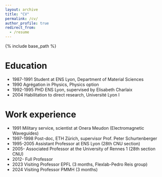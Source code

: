 ```yaml
---
layout: archive
title: "CV"
permalink: /cv/
author_profile: true
redirect_from:
  - /resume
---
```


{% include base_path %}

Education
======
* 1987-1991 Student at ENS Lyon, Department of Material Sciences
* 1990 Agrégation in Physics, Physics option
* 1992-1995 PHD ENS Lyon, supervised by Elisabeth Charlaix
* 2004 Habilitation to direct research, Université Lyon I

Work experience
======
* 1991 Military service, scientist at Onera Meudon (Electromagnetic Waveguides)
* 1997-1998 Post-doc, ETH Zürich, supervisor Prof. Peter Schurtenberger
* 1995-2005 Assistant Professor at ENS Lyon (28th CNU section)
* 2005- Associated Professor at the University of Rennes 1 (28th section CNU)
* 2012- Full Professor
* 2023 Visiting Professor EPFL (3 months, Flexlab-Pedro Reis group)
* 2024 Visiting Professor PMMH (3 months)
